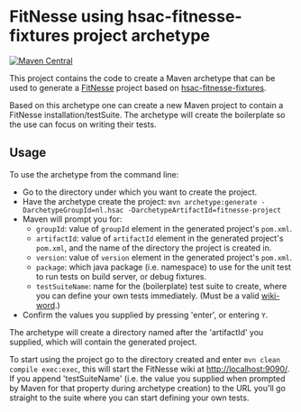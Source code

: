 # FitNesse using hsac-fitnesse-fixtures project archetype
[![Maven Central](https://img.shields.io/maven-central/v/nl.hsac/fitnesse-project.svg?maxAge=86400)](https://mvnrepository.com/artifact/nl.hsac/fitnesse-project)

This project contains the code to create a Maven archetype that can be used to generate a [FitNesse](http://fitnesse.org) 
project based on [hsac-fitnesse-fixtures](https://github.com/fhoeben/hsac-fitnesse-fixtures).

Based on this archetype one can create a new Maven project to contain a FitNesse installation/testSuite.
The archetype will create the boilerplate so the use can focus on writing their tests.

## Usage

To use the archetype from the command line:

 * Go to the directory under which you want to create the project.
 * Have the archetype create the project: `mvn archetype:generate -DarchetypeGroupId=nl.hsac -DarchetypeArtifactId=fitnesse-project`
 * Maven will prompt you for:
   * `groupId`: value of `groupId` element in the generated project's `pom.xml`.
   * `artifactId`: value of `artifactId` element in the generated project's `pom.xml`, and the name of the directory the project is created in.
   * `version`: value of `version` element in the generated project's `pom.xml`.
   * `package`: which java package (i.e. namespace) to use for the unit test to run tests on build server, or debug fixtures.
   * `testSuiteName`: name for the (boilerplate) test suite to create, where you can define your own tests immediately. (Must be a valid [wiki-word](http://fitnesse.org/FitNesse.FullReferenceGuide.UserGuide.FitNesseWiki.WikiWord).)
* Confirm the values you supplied by pressing 'enter', or entering `Y`.

The archetype will create a directory named after the 'artifactId' you supplied, which will contain the generated project.

To start using the project go to the directory created and enter `mvn clean compile exec:exec`, this will start the FitNesse
wiki at [http://localhost:9090/](http://localhost:9090/). If you append 'testSuiteName' (i.e. the value you supplied when 
prompted by Maven for that property during archetype creation) to the URL you'll go straight to 
the suite where you can start defining your own tests.
